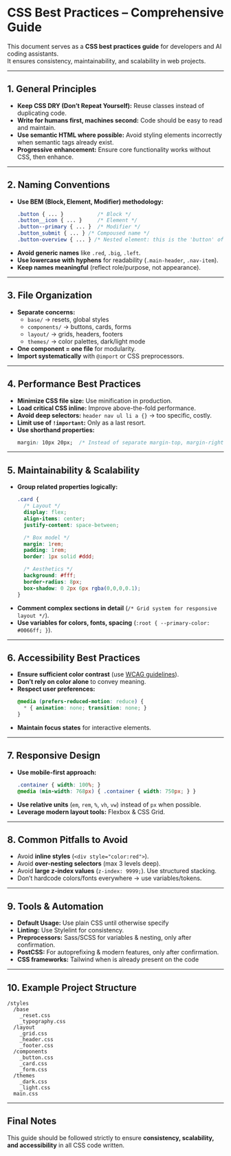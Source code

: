 
# CSS Best Practices – Comprehensive Guide

This document serves as a **CSS best practices guide** for developers and AI coding assistants.  
It ensures consistency, maintainability, and scalability in web projects.

---

## 1. General Principles
- **Keep CSS DRY (Don’t Repeat Yourself):** Reuse classes instead of duplicating code.
- **Write for humans first, machines second:** Code should be easy to read and maintain.
- **Use semantic HTML where possible:** Avoid styling elements incorrectly when semantic tags already exist.
- **Progressive enhancement:** Ensure core functionality works without CSS, then enhance.

---

## 2. Naming Conventions
- **Use BEM (Block, Element, Modifier) methodology:**
  ```css
  .button { ... }           /* Block */
  .button__icon { ... }     /* Element */
  .button--primary { ... }  /* Modifier */
  .button_submit { ... } /* Compoused name */
  .button-overview { ... } /* Nested element: this is the 'button' of the 'overview' element */
  ```
- **Avoid generic names** like `.red`, `.big`, `.left`.
- **Use lowercase with hyphens** for readability (`.main-header`, `.nav-item`).
- **Keep names meaningful** (reflect role/purpose, not appearance).

---

## 3. File Organization
- **Separate concerns:**  
  - `base/` → resets, global styles  
  - `components/` → buttons, cards, forms  
  - `layout/` → grids, headers, footers  
  - `themes/` → color palettes, dark/light mode  
- **One component = one file** for modularity.
- **Import systematically** with `@import` or CSS preprocessors.

---

## 4. Performance Best Practices
- **Minimize CSS file size:** Use minification in production.  
- **Load critical CSS inline:** Improve above-the-fold performance.  
- **Avoid deep selectors:** `header nav ul li a {}` → too specific, costly.  
- **Limit use of `!important`:** Only as a last resort.  
- **Use shorthand properties:**  
  ```css
  margin: 10px 20px;  /* Instead of separate margin-top, margin-right */
  ```

---

## 5. Maintainability & Scalability
- **Group related properties logically:**
  ```css
  .card {
    /* Layout */
    display: flex;
    align-items: center;
    justify-content: space-between;

    /* Box model */
    margin: 1rem;
    padding: 1rem;
    border: 1px solid #ddd;

    /* Aesthetics */
    background: #fff;
    border-radius: 8px;
    box-shadow: 0 2px 6px rgba(0,0,0,0.1);
  }
  ```
- **Comment complex sections in detail** (`/* Grid system for responsive layout */`).
- **Use variables for colors, fonts, spacing** (`:root { --primary-color: #0066ff; }`).

---

## 6. Accessibility Best Practices
- **Ensure sufficient color contrast** (use [WCAG guidelines](https://www.w3.org/WAI/WCAG21/quickref/)).  
- **Don’t rely on color alone** to convey meaning.  
- **Respect user preferences:**  
  ```css
  @media (prefers-reduced-motion: reduce) {
    * { animation: none; transition: none; }
  }
  ```
- **Maintain focus states** for interactive elements.

---

## 7. Responsive Design
- **Use mobile-first approach:**  
  ```css
  .container { width: 100%; }
  @media (min-width: 768px) { .container { width: 750px; } }
  ```
- **Use relative units** (`em`, `rem`, `%`, `vh`, `vw`) instead of `px` when possible.  
- **Leverage modern layout tools:** Flexbox & CSS Grid.

---

## 8. Common Pitfalls to Avoid
- Avoid **inline styles** (`<div style="color:red">`).  
- Avoid **over-nesting selectors** (max 3 levels deep).  
- Avoid **large z-index values** (`z-index: 9999;`). Use structured stacking.  
- Don’t hardcode colors/fonts everywhere → use variables/tokens.

---

## 9. Tools & Automation
- **Default Usage:** Use plain CSS until otherwise specify
- **Linting:** Use Stylelint for consistency.  
- **Preprocessors:** Sass/SCSS for variables & nesting, only after confirmation.  
- **PostCSS:** For autoprefixing & modern features, only after confirmation.  
- **CSS frameworks:** Tailwind when is already present on the code

---

## 10. Example Project Structure
```
/styles
  /base
    _reset.css
    _typography.css
  /layout
    _grid.css
    _header.css
    _footer.css
  /components
    _button.css
    _card.css
    _form.css
  /themes
    _dark.css
    _light.css
  main.css
```

---

## Final Notes
This guide should be followed strictly to ensure **consistency, scalability, and accessibility** in all CSS code written.
